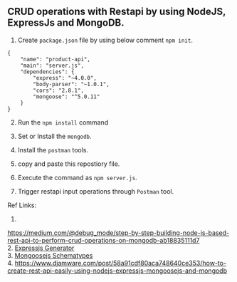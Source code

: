 ## CRUD operations with Restapi by using NodeJS, ExpressJs and MongoDB.

1. Create `package.json` file by using below comment `npm init`.
```
{
    "name": "product-api",
    "main": "server.js",
    "dependencies": {
        "express": "~4.0.0",
        "body-parser": "~1.0.1",
        "cors": "2.8.1",
        "mongoose": "^5.0.11"
    }
}
```
2. Run the `npm install` command

3. Set or Install the `mongodb`.

4. Install the `postman` tools.

5. copy and paste this repostiory file.

6. Execute the command as `npm server.js`.

7. Trigger restapi input operations through `Postman` tool.

Ref Links:

1. <a href="https://medium.com/@debug_mode/step-by-step-building-node-js-based-rest-api-to-perform-crud-operations-on-mongodb-ab18835111d7">
https://medium.com/@debug_mode/step-by-step-building-node-js-based-rest-api-to-perform-crud-operations-on-mongodb-ab18835111d7</a><br>
2. <a href="https://expressjs.com/en/starter/generator.html">Expressjs Generator</a><br>
3. <a href="http://mongoosejs.com/docs/schematypes.html">Mongoosejs Schematypes</a><br>
4. <a href="https://www.djamware.com/post/58a91cdf80aca748640ce353/how-to-create-rest-api-easily-using-nodejs-expressjs-mongoosejs-and-mongodb">https://www.djamware.com/post/58a91cdf80aca748640ce353/how-to-create-rest-api-easily-using-nodejs-expressjs-mongoosejs-and-mongodb</a>
